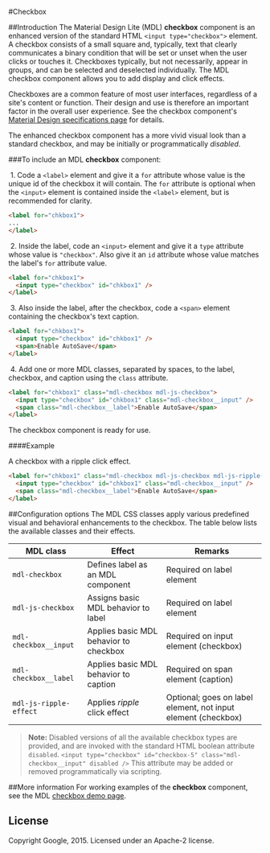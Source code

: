#Checkbox

##Introduction
The Material Design Lite (MDL) **checkbox** component is an enhanced version of the standard HTML `<input type="checkbox">` element. A checkbox consists of a small square and, typically, text that clearly communicates a binary condition that will be set or unset when the user clicks or touches it. Checkboxes typically, but not necessarily, appear in groups, and can be selected and deselected individually. The MDL checkbox component allows you to add display and click effects.

Checkboxes are a common feature of most user interfaces, regardless of a site's content or function. Their design and use is therefore an important factor in the overall user experience. See the checkbox component's [Material Design specifications page](http://www.google.com/design/spec/components/switches.html) for details. 

The enhanced checkbox component has a more vivid visual look than a standard checkbox, and may be initially or programmatically *disabled*.

###To include an MDL **checkbox** component:

&nbsp;1. Code a `<label>` element and give it a `for` attribute whose value is the unique id of the checkbox it will contain. The `for` attribute is optional when the `<input>` element is contained inside the `<label>` element, but is recommended for clarity.
```html
<label for="chkbox1">
...
</label>
```
&nbsp;2. Inside the label, code an `<input>` element and give it a `type` attribute whose value is `"checkbox"`. Also give it an `id` attribute whose value matches the label's `for` attribute value.
```html
<label for="chkbox1">
  <input type="checkbox" id="chkbox1" />
</label>
```
&nbsp;3. Also inside the label, after the checkbox, code a `<span>` element containing the checkbox's text caption.
```html
<label for="chkbox1">
  <input type="checkbox" id="chkbox1" />
  <span>Enable AutoSave</span>
</label>
```
&nbsp;4. Add one or more MDL classes, separated by spaces, to the label, checkbox, and caption using the `class` attribute.
```html
<label for="chkbox1" class="mdl-checkbox mdl-js-checkbox">
  <input type="checkbox" id="chkbox1" class="mdl-checkbox__input" />
  <span class="mdl-checkbox__label">Enable AutoSave</span>
</label>
```

The checkbox component is ready for use.

####Example

A checkbox with a ripple click effect.

```html
<label for="chkbox1" class="mdl-checkbox mdl-js-checkbox mdl-js-ripple-effect">
  <input type="checkbox" id="chkbox1" class="mdl-checkbox__input" />
  <span class="mdl-checkbox__label">Enable AutoSave</span>
</label>
```

##Configuration options
The MDL CSS classes apply various predefined visual and behavioral enhancements to the checkbox. The table below lists the available classes and their effects.

| MDL class | Effect | Remarks |
|-----------|--------|---------|
| `mdl-checkbox` | Defines label as an MDL component | Required on label element|
| `mdl-js-checkbox` | Assigns basic MDL behavior to label | Required on label element |
| `mdl-checkbox__input` | Applies basic MDL behavior to checkbox | Required on input element (checkbox) |
| `mdl-checkbox__label` | Applies basic MDL behavior to caption | Required on span element (caption) |
| `mdl-js-ripple-effect` | Applies *ripple* click effect | Optional; goes on label element, not input element (checkbox) |

>**Note:** Disabled versions of all the available checkbox types are provided, and are invoked with the standard HTML boolean attribute `disabled`. `<input type="checkbox" id="checkbox-5" class="mdl-checkbox__input" disabled />`
>This attribute may be added or removed programmatically via scripting.

##More information
For working examples of the **checkbox** component, see the MDL [checkbox demo page](https://github.com/MikeMitterer/dart-material-design-lite/tree/mdl/example/checkbox).

## License

Copyright Google, 2015. Licensed under an Apache-2 license.


